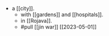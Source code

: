 - a [[city]].
  - with [[gardens]] and [[hospitals]].
  - in [[Rojava]].
  - #pull [[jin war]] [[2023-05-01]]
